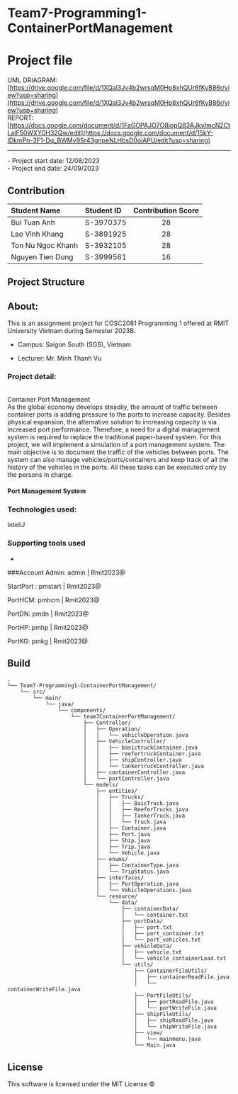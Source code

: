 # Team7-Programming1-ContainerPortManagement

# Project file
UML DRIAGRAM: [https://drive.google.com/file/d/1XQal3Jv4b2wrsqM0Hp8xhQUr6fKyB86r/view?usp=sharing](https://drive.google.com/file/d/1XQal3Jv4b2wrsqM0Hp8xhQUr6fKyB86r/view?usp=sharing)
<br />
REPORT: [https://docs.google.com/document/d/1FaGOPAJO7O8iopQ83AJkvImcN2CtLalF50WXY0H32Qw/edit](https://docs.google.com/document/d/15kY-IDkmPn-3F1-Dq_BWMv9Sr43gnpeNLHbsD0oiAPU/edit?usp=sharing)
<br />
<hr>
- Project start date: 12/08/2023
<br />
- Project end date: 24/09/2023

## Contribution

| Student Name      | Student ID | Contribution Score |
| :---------------- | :--------- | :----------------: |
| Bui Tuan Anh      | S-3970375  |         28         |
| Lao Vinh Khang    | S-3891925  |         28         |
| Ton Nu Ngoc Khanh | S-3932105  |         28         |
| Nguyen Tien Dung  | S-3999561  |         16         |



## Project Structure






## About:
This is an assignment project for COSC2081 Programming 1 offered at RMIT University Vietnam during Semester 2023B.

- Campus: Saigon South (SGS), Vietnam

- Lecturer: Mr. Minh Thanh Vu

### Project detail: 
</br>
Container Port Management
</br>
As the global economy develops steadily, the amount of traffic between container ports is adding
pressure to the ports to increase capacity. Besides physical expansion, the alternative solution to
increasing capacity is via increased port performance. Therefore, a need for a digital management
system is required to replace the traditional paper-based system.
For this project, we will implement a simulation of a port management system. The main objective
is to document the traffic of the vehicles between ports. The system can also manage
vehicles/ports/containers and keep track of all the history of the vehicles in the ports. All these
tasks can be executed only by the persons in charge.

#### Port Management System


### Technologies used:

InteliJ

### Supporting tools used

- 

###Account
Admin:         admin   | Rmit2023@

StartPort :    pmstart | Rmit2023@

PortHCM:       pmhcm   | Rmit2023@

PortDN:        pmdn    | Rmit2023@

PortHP:        pmhp    | Rmit2023@

PortKG:        pmkg    | Rmit2023@

## Build


```
.
└── Team7-Programming1-ContainerPortManagement/
    └── src/
        └── main/
            └── java/
                └── components/
                    └── team7ContainerPortManagement/
                        ├── Controller/
                        │   ├── Operation/
                        │   │   └── vehicleOperation.java
                        │   ├── VehicleController/
                        │   │   ├── basictruckContainer.java
                        │   │   ├── reefertruckContainer.java
                        │   │   ├── shipController.java
                        │   │   └── tankertruckController.java
                        │   ├── containerController.java
                        │   └── portController.java
                        └── models/
                            ├── entities/
                            │   ├── Trucks/
                            │   │   ├── BaicTruck.java
                            │   │   ├── ReeferTrucks.java
                            │   │   ├── TankerTruck.java
                            │   │   └── Truck.java
                            │   ├── Container.java
                            │   ├── Port.java
                            │   ├── Ship.java
                            │   ├── Trip.java
                            │   └── Vehicle.java
                            ├── enums/
                            │   ├── ContainerType.java
                            │   └── TripStatus.java
                            ├── interfaces/
                            │   ├── PortOperation.java
                            │   └── VehicleOperations.java
                            └── resource/
                                └── data/
                                    ├── containerData/
                                    │   └── container.txt
                                    ├── portData/
                                    │   ├── port.txt
                                    │   ├── port_container.txt
                                    │   └── port_vehicles.txt
                                    ├── vehicleData/
                                    │   ├── vehicle.txt
                                    │   └── vehicle_containerLoad.txt
                                    └── utils/
                                        ├── ContainerFileUtils/
                                        │   ├── containerReadFile.java
                                        │   └── containerWriteFile.java
                                        ├── PortFileUtils/
                                        │   ├── portReadFile.java
                                        │   └── portWriteFile.java
                                        ├── ShipFileUtils/
                                        │   ├── shipReadFile.java
                                        │   └── shipWriteFile.java
                                        ├── view/
                                        │   └── mainmenu.java
                                        └── Main.java

```
## License

This software is licensed under the MIT License ©

